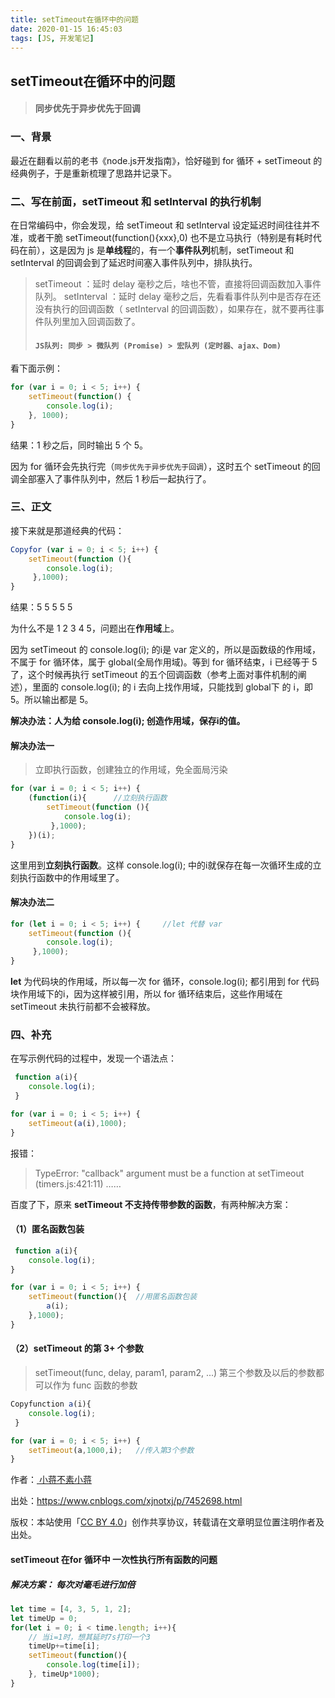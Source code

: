 ```yaml
---
title: setTimeout在循环中的问题
date: 2020-01-15 16:45:03
tags: [JS, 开发笔记]
---
```


##  setTimeout在循环中的问题

> #### 同步优先于异步优先于回调

### 一、背景

最近在翻看以前的老书《node.js开发指南》，恰好碰到 for 循环 + setTimeout 的经典例子，于是重新梳理了思路并记录下。

### 二、写在前面，setTimeout 和 setInterval 的执行机制

在日常编码中，你会发现，给 setTimeout 和 setInterval 设定延迟时间往往并不准，或者干脆 setTimeout(function(){xxx},0) 也不是立马执行（特别是有耗时代码在前），这是因为 js 是**单线程**的，有一个**事件队列**机制，setTimeout 和 setInterval 的回调会到了延迟时间塞入事件队列中，排队执行。

> setTimeout ：延时 delay 毫秒之后，啥也不管，直接将回调函数加入事件队列。
> setInterval ：延时 delay 毫秒之后，先看看事件队列中是否存在还没有执行的回调函数（ setInterval 的回调函数），如果存在，就不要再往事件队列里加入回调函数了。
>
> #### `JS队列: 同步 > 微队列 (Promise) > 宏队列 (定时器、ajax、Dom)`

看下面示例：

```js
for (var i = 0; i < 5; i++) {
    setTimeout(function() {
        console.log(i);
    }, 1000);
}
```

结果：1 秒之后，同时输出 5 个 5。

因为 for 循环会先执行完（`同步优先于异步优先于回调`），这时五个 setTimeout 的回调全部塞入了事件队列中，然后 1 秒后一起执行了。



### 三、正文

接下来就是那道经典的代码：

```js
Copyfor (var i = 0; i < 5; i++) { 
    setTimeout(function (){
        console.log(i);  
     },1000);  
}
```

结果：5 5 5 5 5

为什么不是 1 2 3 4 5，问题出在**作用域**上。

因为 setTimeout 的 console.log(i); 的i是 var 定义的，所以是函数级的作用域，不属于 for 循环体，属于 global(全局作用域)。等到 for 循环结束，i 已经等于 5 了，这个时候再执行 setTimeout 的五个回调函数（参考上面对事件机制的阐述），里面的 console.log(i); 的 i 去向上找作用域，只能找到 global下 的 i，即 5。所以输出都是 5。

**解决办法：人为给 console.log(i); 创造作用域，保存i的值。**

#### 解决办法一 

> 立即执行函数，创建独立的作用域，免全面局污染

```js
for (var i = 0; i < 5; i++) { 
    (function(i){      //立刻执行函数
        setTimeout(function (){
            console.log(i);  
         },1000);  
    })(i);  
}
```

这里用到**立刻执行函数**。这样 console.log(i); 中的i就保存在每一次循环生成的立刻执行函数中的作用域里了。

#### 解决办法二

```js
for (let i = 0; i < 5; i++) {     //let 代替 var
    setTimeout(function (){
        console.log(i);  
     },1000);  
}
```

**let** 为代码块的作用域，所以每一次 for 循环，console.log(i); 都引用到 for 代码块作用域下的i，因为这样被引用，所以 for 循环结束后，这些作用域在 setTimeout 未执行前都不会被释放。

### 四、补充

在写示例代码的过程中，发现一个语法点：

```js
 function a(i){ 
    console.log(i);   
 }

for (var i = 0; i < 5; i++) { 
    setTimeout(a(i),1000); 
}   
```

报错：

> TypeError: "callback" argument must be a function
> at setTimeout (timers.js:421:11)
> ……

百度了下，原来 **setTimeout 不支持传带参数的函数**，有两种解决方案：

#### （1）匿名函数包装

```js
 function a(i){ 
    console.log(i);   
}

for (var i = 0; i < 5; i++) { 
    setTimeout(function(){  //用匿名函数包装
        a(i);
    },1000); 
}   
```

#### （2）setTimeout 的第 3+ 个参数

> setTimeout(func, delay, param1, param2, ...)
> 第三个参数及以后的参数都可以作为 func 函数的参数

```js
Copyfunction a(i){ 
    console.log(i);   
 }

for (var i = 0; i < 5; i++) { 
    setTimeout(a,1000,i);   //传入第3个参数
}  
```

作者：[ 小蒋不素小蒋](https://www.cnblogs.com/)

出处：https://www.cnblogs.com/xjnotxj/p/7452698.html

版权：本站使用「[CC BY 4.0](https://creativecommons.org/licenses/by/4.0)」创作共享协议，转载请在文章明显位置注明作者及出处。





#### setTimeout 在for 循环中 一次性执行所有函数的问题

##### 解决方案： 每次对毫毛进行加倍

```js
let time = [4, 3, 5, 1, 2];
let timeUp = 0;
for(let i = 0; i < time.length; i++){
    // 当i=1时，想其延时7s打印一个3
    timeUp+=time[i];
    setTimeout(function(){
        console.log(time[i]);
    }, timeUp*1000);
}
```

